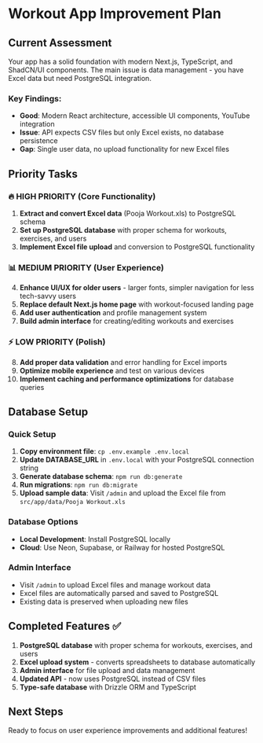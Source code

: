 # Workout App Improvement Plan

## Current Assessment
Your app has a solid foundation with modern Next.js, TypeScript, and ShadCN/UI components. The main issue is data management - you have Excel data but need PostgreSQL integration.

### Key Findings:
- **Good**: Modern React architecture, accessible UI components, YouTube integration
- **Issue**: API expects CSV files but only Excel exists, no database persistence
- **Gap**: Single user data, no upload functionality for new Excel files

## Priority Tasks

### 🔥 HIGH PRIORITY (Core Functionality)
1. **Extract and convert Excel data** (Pooja Workout.xls) to PostgreSQL schema
2. **Set up PostgreSQL database** with proper schema for workouts, exercises, and users
3. **Implement Excel file upload** and conversion to PostgreSQL functionality

### 📊 MEDIUM PRIORITY (User Experience)
4. **Enhance UI/UX for older users** - larger fonts, simpler navigation for less tech-savvy users
5. **Replace default Next.js home page** with workout-focused landing page
6. **Add user authentication** and profile management system
7. **Build admin interface** for creating/editing workouts and exercises

### ⚡ LOW PRIORITY (Polish)
8. **Add proper data validation** and error handling for Excel imports
9. **Optimize mobile experience** and test on various devices
10. **Implement caching and performance optimizations** for database queries

## Database Setup

### Quick Setup
1. **Copy environment file**: `cp .env.example .env.local`
2. **Update DATABASE_URL** in `.env.local` with your PostgreSQL connection string
3. **Generate database schema**: `npm run db:generate`
4. **Run migrations**: `npm run db:migrate`
5. **Upload sample data**: Visit `/admin` and upload the Excel file from `src/app/data/Pooja Workout.xls`

### Database Options
- **Local Development**: Install PostgreSQL locally
- **Cloud**: Use Neon, Supabase, or Railway for hosted PostgreSQL

### Admin Interface
- Visit `/admin` to upload Excel files and manage workout data
- Excel files are automatically parsed and saved to PostgreSQL
- Existing data is preserved when uploading new files

## Completed Features ✅
1. **PostgreSQL database** with proper schema for workouts, exercises, and users
2. **Excel upload system** - converts spreadsheets to database automatically  
3. **Admin interface** for file upload and data management
4. **Updated API** - now uses PostgreSQL instead of CSV files
5. **Type-safe database** with Drizzle ORM and TypeScript

## Next Steps
Ready to focus on user experience improvements and additional features!